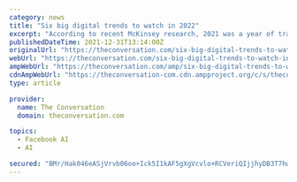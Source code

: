 ```yaml
---
category: news
title: "Six big digital trends to watch in 2022"
excerpt: "According to recent McKinsey research, 2021 was a year of transformation ... of all sizes to engage in a wide range of assets. AI could well change the way we conceptualise, create and enjoy ..."
publishedDateTime: 2021-12-31T13:14:00Z
originalUrl: "https://theconversation.com/six-big-digital-trends-to-watch-in-2022-174144"
webUrl: "https://theconversation.com/six-big-digital-trends-to-watch-in-2022-174144"
ampWebUrl: "https://theconversation.com/amp/six-big-digital-trends-to-watch-in-2022-174144"
cdnAmpWebUrl: "https://theconversation-com.cdn.ampproject.org/c/s/theconversation.com/amp/six-big-digital-trends-to-watch-in-2022-174144"
type: article

provider:
  name: The Conversation
  domain: theconversation.com

topics:
  - Facebook AI
  - AI

secured: "BMr/Hak046eASjVrvb06oo+Ick5I1kAF5gXgVcvlo+RCVeriQIjjhyDB3T7hwkC3RJ0OAthUL92B1zEUl3ptWeqn/7Z0Z14bviu5yflri9GJcGe94yMW/XuD8iZInhz8RromZa7k8Es5xLO0/5NiXwF1NYT/Pwdyojvehaym00H1GUTzRFIron7Ge8v6DQ8pExi6we7yfGa+RnKYVyRASxSisJB0D0yEjOhlLof3A+WSrABrmsUVtPr68gL3xHzYH6Bgb3UgyoL/K0ensAI5g3NQx/eMP5wXnVzSav6LOn1bHvSTB3vu/iqZnWi6GabLsl3EsGGgpOd4FHWPwExgJVR8oLyGxVxMqZ4mE7TNEgs=;HpTj5q4tWB8LHwoeXA7Hxg=="
---
```



